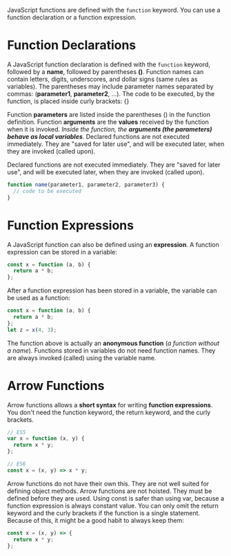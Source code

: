 JavaScript functions are defined with the `function` keyword. You can use a function declaration or a function expression.

# Function Declarations

A JavaScript function declaration is defined with the `function` keyword, followed by a **name**, followed by parentheses **()**. Function names can contain letters, digits, underscores, and dollar signs (same rules as variables). The parentheses may include parameter names separated by commas: (**parameter1**, **parameter2**, ...). The code to be executed, by the function, is placed inside curly brackets: {}

Function **parameters** are listed inside the parentheses () in the function definition. Function **arguments** are the **values** received by the function when it is invoked. _Inside the function, the **arguments (the parameters) behave as local variables**_. Declared functions are not executed immediately. They are "saved for later use", and will be executed later, when they are invoked (called upon).

Declared functions are not executed immediately. They are "saved for later use", and will be executed later, when they are invoked (called upon).

```js
function name(parameter1, parameter2, parameter3) {
  // code to be executed
}
```

# Function Expressions

A JavaScript function can also be defined using an **expression**. A function expression can be stored in a variable:

```js
const x = function (a, b) {
  return a * b;
};
```

After a function expression has been stored in a variable, the variable can be used as a function:

```js
const x = function (a, b) {
  return a * b;
};
let z = x(4, 3);
```

The function above is actually an **anonymous function** (_a function without a name_). Functions stored in variables do not need function names. They are always invoked (called) using the variable name.

# Arrow Functions

Arrow functions allows a **short syntax** for writing **function expressions**. You don't need the function keyword, the return keyword, and the curly brackets.

```js
// ES5
var x = function (x, y) {
  return x * y;
};

// ES6
const x = (x, y) => x * y;
```

Arrow functions do not have their own this. They are not well suited for defining object methods. Arrow functions are not hoisted. They must be defined before they are used. Using const is safer than using var, because a function expression is always constant value. You can only omit the return keyword and the curly brackets if the function is a single statement. Because of this, it might be a good habit to always keep them:

```js
const x = (x, y) => {
  return x * y;
};
```
